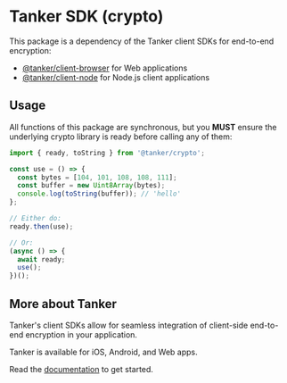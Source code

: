# Tanker SDK (crypto)

This package is a dependency of the Tanker client SDKs for end-to-end encryption:

* [@tanker/client-browser](https://www.npmjs.com/package/@tanker/client-browser) for Web applications
* [@tanker/client-node](https://www.npmjs.com/package/@tanker/client-node) for Node.js client applications

## Usage

All functions of this package are synchronous, but you **MUST** ensure the underlying crypto library is ready before calling any of them:

```js
import { ready, toString } from '@tanker/crypto';

const use = () => {
  const bytes = [104, 101, 108, 108, 111];
  const buffer = new Uint8Array(bytes);
  console.log(toString(buffer)); // 'hello'
};

// Either do:
ready.then(use);

// Or:
(async () => {
  await ready;
  use();
})();
```

## More about Tanker

Tanker's client SDKs allow for seamless integration of client-side end-to-end encryption in your application.

Tanker is available for iOS, Android, and Web apps.

Read the [documentation](https://docs.tanker.io/latest/) to get started.

